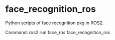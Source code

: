 # face_recognition_ros
 Python scripts of face recognition pkg in ROS2.
 
 Command: ros2 run face_ros face_recognition_ros
